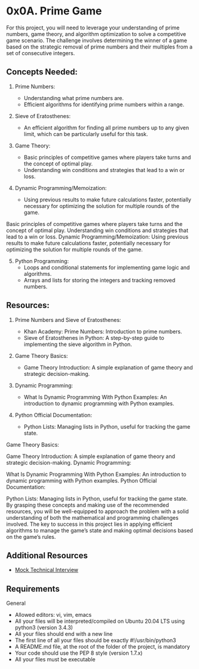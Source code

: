 # 0x0A. Prime Game

For this project, you will need to leverage your understanding of prime numbers, game theory, and algorithm optimization to solve a competitive game scenario. The challenge involves determining the winner of a game based on the strategic removal of prime numbers and their multiples from a set of consecutive integers.

## Concepts Needed:

1. Prime Numbers:
    - Understanding what prime numbers are.
    - Efficient algorithms for identifying prime numbers within a range.

2. Sieve of Eratosthenes:
    - An efficient algorithm for finding all prime numbers up to any given limit, which can be particularly useful for this task.

3. Game Theory:
    - Basic principles of competitive games where players take turns and the concept of optimal play.
    - Understanding win conditions and strategies that lead to a win or loss.

4. Dynamic Programming/Memoization:
    - Using previous results to make future calculations faster, potentially necessary for optimizing the solution for multiple rounds of the game.

Basic principles of competitive games where players take turns and the concept of optimal play.
Understanding win conditions and strategies that lead to a win or loss.
Dynamic Programming/Memoization: Using previous results to make future calculations faster, potentially necessary for optimizing the solution for multiple rounds of the game.

5. Python Programming:
    - Loops and conditional statements for implementing game logic and algorithms.
    - Arrays and lists for storing the integers and tracking removed numbers.

## Resources:

1. Prime Numbers and Sieve of Eratosthenes:
    - Khan Academy: Prime Numbers: Introduction to prime numbers.       
    - Sieve of Eratosthenes in Python: A step-by-step guide to implementing the sieve algorithm in Python.

2. Game Theory Basics:
    - Game Theory Introduction: A simple explanation of game theory and strategic decision-making.

3. Dynamic Programming:
    - What Is Dynamic Programming With Python Examples: An introduction to dynamic programming with Python examples.

4. Python Official Documentation:
    - Python Lists: Managing lists in Python, useful for tracking the game state.

Game Theory Basics:

Game Theory Introduction: A simple explanation of game theory and strategic decision-making.
Dynamic Programming:

What Is Dynamic Programming With Python Examples: An introduction to dynamic programming with Python examples.
Python Official Documentation:

Python Lists: Managing lists in Python, useful for tracking the game state.
By grasping these concepts and making use of the recommended resources, you will be well-equipped to approach the problem with a solid understanding of both the mathematical and programming challenges involved. The key to success in this project lies in applying efficient algorithms to manage the game’s state and making optimal decisions based on the game’s rules.

## Additional Resources
- [Mock Technical Interview]()

## Requirements
General
- Allowed editors: vi, vim, emacs
- All your files will be interpreted/compiled on Ubuntu 20.04 LTS using python3 (version 3.4.3)
- All your files should end with a new line
- The first line of all your files should be exactly #!/usr/bin/python3
- A README.md file, at the root of the folder of the project, is mandatory
- Your code should use the PEP 8 style (version 1.7.x)
- All your files must be executable
